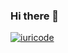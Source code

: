 ### Hi there 👋

<!--
**Ariel-Alejandr0/Ariel-Alejandr0** is a ✨ _special_ ✨ repository because its `README.md` (this file) appears on your GitHub profile.

Here are some ideas to get you started:

- 🔭 I’m currently working on ...
- 🌱 I’m currently learning ...
- 👯 I’m looking to collaborate on ...
- 🤔 I’m looking for help with ...
- 💬 Ask me about ...
- 📫 How to reach me: ...
- 😄 Pronouns: ...
- ⚡ Fun fact: ...
-->
[![iuricode](https://github-readme-stats.vercel.app/api/top-langs/?username=Ariel_Alejandr0&layout=compact)](https://github.com/anuraghazra/github-readme-stats)
